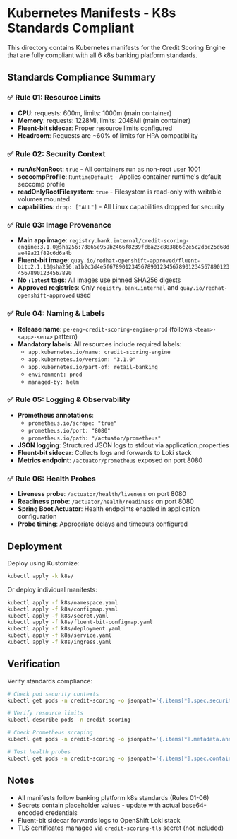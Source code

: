# Kubernetes Manifests - K8s Standards Compliant

This directory contains Kubernetes manifests for the Credit Scoring Engine that are fully compliant with all 6 k8s banking platform standards.

## Standards Compliance Summary

### ✅ Rule 01: Resource Limits
- **CPU**: requests: 600m, limits: 1000m (main container)
- **Memory**: requests: 1228Mi, limits: 2048Mi (main container)
- **Fluent-bit sidecar**: Proper resource limits configured
- **Headroom**: Requests are ~60% of limits for HPA compatibility

### ✅ Rule 02: Security Context
- **runAsNonRoot**: `true` - All containers run as non-root user 1001
- **seccompProfile**: `RuntimeDefault` - Applies container runtime's default seccomp profile
- **readOnlyRootFilesystem**: `true` - Filesystem is read-only with writable volumes mounted
- **capabilities**: `drop: ["ALL"]` - All Linux capabilities dropped for security

### ✅ Rule 03: Image Provenance
- **Main app image**: `registry.bank.internal/credit-scoring-engine:3.1.0@sha256:7d865e959b2466f8239fcba23c8838b6c2e5c2dbc25d68dae49a21f82c6d6a4b`
- **Fluent-bit image**: `quay.io/redhat-openshift-approved/fluent-bit:2.1.10@sha256:a1b2c3d4e5f6789012345678901234567890123456789012345678901234567890`
- **No `:latest` tags**: All images use pinned SHA256 digests
- **Approved registries**: Only `registry.bank.internal` and `quay.io/redhat-openshift-approved` used

### ✅ Rule 04: Naming & Labels
- **Release name**: `pe-eng-credit-scoring-engine-prod` (follows `<team>-<app>-<env>` pattern)
- **Mandatory labels**: All resources include required labels:
  - `app.kubernetes.io/name: credit-scoring-engine`
  - `app.kubernetes.io/version: "3.1.0"`
  - `app.kubernetes.io/part-of: retail-banking`
  - `environment: prod`
  - `managed-by: helm`

### ✅ Rule 05: Logging & Observability
- **Prometheus annotations**: 
  - `prometheus.io/scrape: "true"`
  - `prometheus.io/port: "8080"`
  - `prometheus.io/path: "/actuator/prometheus"`
- **JSON logging**: Structured JSON logs to stdout via application.properties
- **Fluent-bit sidecar**: Collects logs and forwards to Loki stack
- **Metrics endpoint**: `/actuator/prometheus` exposed on port 8080

### ✅ Rule 06: Health Probes
- **Liveness probe**: `/actuator/health/liveness` on port 8080
- **Readiness probe**: `/actuator/health/readiness` on port 8080
- **Spring Boot Actuator**: Health endpoints enabled in application configuration
- **Probe timing**: Appropriate delays and timeouts configured

## Deployment

Deploy using Kustomize:

```bash
kubectl apply -k k8s/
```

Or deploy individual manifests:

```bash
kubectl apply -f k8s/namespace.yaml
kubectl apply -f k8s/configmap.yaml
kubectl apply -f k8s/secret.yaml
kubectl apply -f k8s/fluent-bit-configmap.yaml
kubectl apply -f k8s/deployment.yaml
kubectl apply -f k8s/service.yaml
kubectl apply -f k8s/ingress.yaml
```

## Verification

Verify standards compliance:

```bash
# Check pod security contexts
kubectl get pods -n credit-scoring -o jsonpath='{.items[*].spec.securityContext}'

# Verify resource limits
kubectl describe pods -n credit-scoring

# Check Prometheus scraping
kubectl get pods -n credit-scoring -o jsonpath='{.items[*].metadata.annotations}'

# Test health probes
kubectl get pods -n credit-scoring -o jsonpath='{.items[*].spec.containers[*].livenessProbe}'
```

## Notes

- All manifests follow banking platform k8s standards (Rules 01-06)
- Secrets contain placeholder values - update with actual base64-encoded credentials
- Fluent-bit sidecar forwards logs to OpenShift Loki stack
- TLS certificates managed via `credit-scoring-tls` secret (not included)
